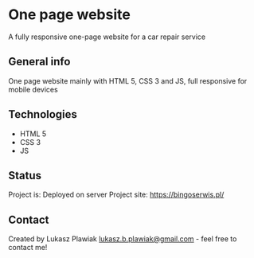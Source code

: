 # One page website
A fully responsive one-page website for a car repair service

## General info
One page website mainly with HTML 5, CSS 3 and JS, full responsive for mobile devices

## Technologies
* HTML 5
* CSS 3
* JS

## Status
Project is: Deployed on server
Project site: https://bingoserwis.pl/

## Contact
Created by Lukasz Plawiak lukasz.b.plawiak@gmail.com - feel free to contact me!
